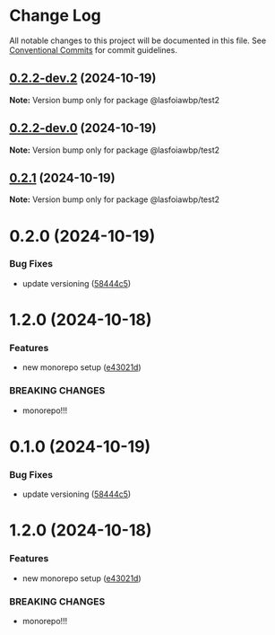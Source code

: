 # Change Log

All notable changes to this project will be documented in this file.
See [Conventional Commits](https://conventionalcommits.org) for commit guidelines.

## [0.2.2-dev.2](https://github.com/joonaathaan/lasfoiawbp/compare/@lasfoiawbp/test2@0.2.2-dev.1...@lasfoiawbp/test2@0.2.2-dev.2) (2024-10-19)

**Note:** Version bump only for package @lasfoiawbp/test2





## [0.2.2-dev.0](https://github.com/joonaathaan/lasfoiawbp/compare/@lasfoiawbp/test2@0.2.1...@lasfoiawbp/test2@0.2.2-dev.0) (2024-10-19)

**Note:** Version bump only for package @lasfoiawbp/test2





## [0.2.1](https://github.com/joonaathaan/lasfoiawbp/compare/@lasfoiawbp/test2@0.2.0...@lasfoiawbp/test2@0.2.1) (2024-10-19)

**Note:** Version bump only for package @lasfoiawbp/test2





# 0.2.0 (2024-10-19)


### Bug Fixes

* update versioning ([58444c5](https://github.com/joonaathaan/lasfoiawbp/commit/58444c520d3d614534acaf9c94a8c4d0c4ec66b6))



# 1.2.0 (2024-10-18)


### Features

* new monorepo setup ([e43021d](https://github.com/joonaathaan/lasfoiawbp/commit/e43021dd58209fdb80dfb1823b48e5612a8728e3))


### BREAKING CHANGES

* monorepo!!!





# 0.1.0 (2024-10-19)


### Bug Fixes

* update versioning ([58444c5](https://github.com/joonaathaan/lasfoiawbp/commit/58444c520d3d614534acaf9c94a8c4d0c4ec66b6))



# 1.2.0 (2024-10-18)


### Features

* new monorepo setup ([e43021d](https://github.com/joonaathaan/lasfoiawbp/commit/e43021dd58209fdb80dfb1823b48e5612a8728e3))


### BREAKING CHANGES

* monorepo!!!
